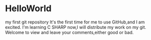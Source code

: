 # HelloWorld
my first git repository
It's the first time for me to use GitHub,and I am excited.
I'm learning C SHARP now,I will distribute my work on my git.
Welcome to view and leave your comments,either good or bad.
